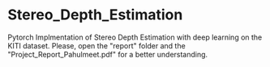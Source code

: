 # Stereo_Depth_Estimation
Pytorch Implmentation of Stereo Depth Estimation  with deep learning on the KITI dataset.
Please, open the "report" folder and the "Project_Report_Pahulmeet.pdf" for a better understanding.
